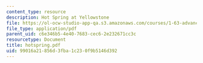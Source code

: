 ```yaml
---
content_type: resource
description: Hot Spring at Yellowstone
file: https://ol-ocw-studio-app-qa.s3.amazonaws.com/courses/1-63-advanced-fluid-dynamics-of-the-environment-fall-2002/99016a21856d3fba1c230f9b5146d392_hotspring.pdf
file_type: application/pdf
parent_uid: c6e346b5-4e40-7683-cec6-2e232671cc3c
resourcetype: Document
title: hotspring.pdf
uid: 99016a21-856d-3fba-1c23-0f9b5146d392
---
```

